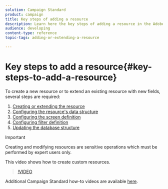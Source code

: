 ```yaml
---
solution: Campaign Standard
product: campaign
title: Key steps of adding a resource
description: Learn here the key steps of adding a resource in the Adobe Campaign data model.
audience: developing
content-type: reference
topic-tags: adding-or-extending-a-resource

---
```


# Key steps to add a resource{#key-steps-to-add-a-resource}

To create a new resource or to extend an existing resource with new fields, several steps are required:

1. [Creating or extending the resource](../../developing/using/creating-or-extending-the-resource.md)
1. [Configuring the resource's data structure](../../developing/using/configuring-the-resource-s-data-structure.md)
1. [Configuring the screen definition](../../developing/using/configuring-the-screen-definition.md)
1. [Configuring filter definition](../../developing/using/configuring-filter-definition.md)
1. [Updating the database structure](../../developing/using/updating-the-database-structure.md)

>[!IMPORTANT]
>
>Creating and modifying resources are sensitive operations which must be performed by expert users only.

This video shows how to create custom resources.

>[!VIDEO](https://video.tv.adobe.com/v/27715?quality=9&captions=eng)

Additional Campaign Standard how-to videos are available [here](https://experienceleague.adobe.com/docs/campaign-standard-learn/tutorials/overview.html?lang=en).
